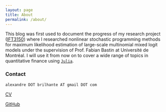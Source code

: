 ```yaml
---
layout: page
title: About
permalink: /about/
---
```


This blog was first used to document the progress of my research project ([IFT3150](http://brilhana.github.io/IFT3150/)) where I researched nonlinear stochastic programming methods for maximum likelihood estimation of large-scale multinomial mixed logit models under the supervision of Prof. Fabian Bastin at Université de Montréal. I will use it from now on to cover a wide range of topics in quantitative finance using [`Julia`](https://julialang.org/).

### Contact
`alexandre DOT brilhante AT gmail DOT com`

[CV](http://brilhana.github.io/assets/AlexandreBrilhanteCV.pdf)

[GitHub](https://www.github.com/brilhana)